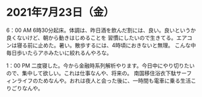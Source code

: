 # 2021年7月23日（金）

6：00 AM
6時30分起床。体調は、昨日酒を飲んだ割には、良い。良いというか良くないけど、朝から動きはじめることを
習慣にしたいので生きてる。エアコンは寝る前に止めた。暑い。散歩するには、4時頃におきないと無理。
こんな中毎日歩いたらアホみたいに絞れるんやろな。

1：00 PM
二度寝した。今から金融時系列解析やります。今日中にやり切りたいので、集中して欲しい。これは仕事なんや、将来の。
南国移住浴衣下駄サーフィンライフのためなんや。おれは夜人と会った後に、一時間も電車に乗る生活こりごりなんや。

